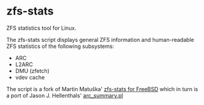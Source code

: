 zfs-stats
=============

ZFS statistics tool for Linux.

The zfs-stats script displays general ZFS information
and human-readable ZFS statistics of the following subsystems:

* ARC
* L2ARC
* DMU (zfetch)
* vdev cache

The script is a fork of Martin Matuška' [zfs-stats for FreeBSD][1] 
which in turn is a port of Jason J. Hellenthals' [arc_summary.pl][2]

[1]: https://github.com/mmatuska/zfs-stats
[2]: http://code.google.com/p/jhell/
